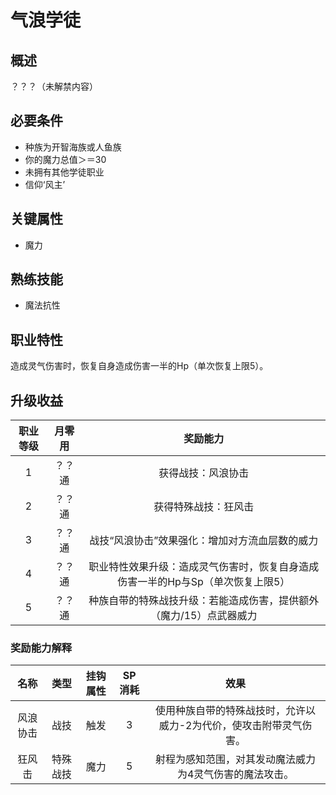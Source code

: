 # 气浪学徒

## 概述

？？？（未解禁内容）

## 必要条件

* 种族为开智海族或人鱼族
* 你的魔力总值＞＝30
* 未拥有其他学徒职业
* 信仰‘风主’

## 关键属性

* 魔力

## 熟练技能
 
* 魔法抗性

## 职业特性

造成灵气伤害时，恢复自身造成伤害一半的Hp（单次恢复上限5）。

## 升级收益

职业等级|月零用|奖励能力
:--:|:--:|:--:
1|？？通|获得战技：风浪协击
2|？？通|获得特殊战技：狂风击
3|？？通|战技“风浪协击”效果强化：增加对方流血层数的威力
4|？？通|职业特性效果升级：造成灵气伤害时，恢复自身造成伤害一半的Hp与Sp（单次恢复上限5）
5|？？通|种族自带的特殊战技升级：若能造成伤害，提供额外（魔力/15）点武器威力

### 奖励能力解释

名称|类型|挂钩属性|SP消耗|效果
:--:|:--:|:--:|:--:|:--:
风浪协击|战技|触发|3|使用种族自带的特殊战技时，允许以威力-2为代价，使攻击附带灵气伤害。
狂风击|特殊战技|魔力|5|射程为感知范围，对其发动魔法威力为4灵气伤害的魔法攻击。
